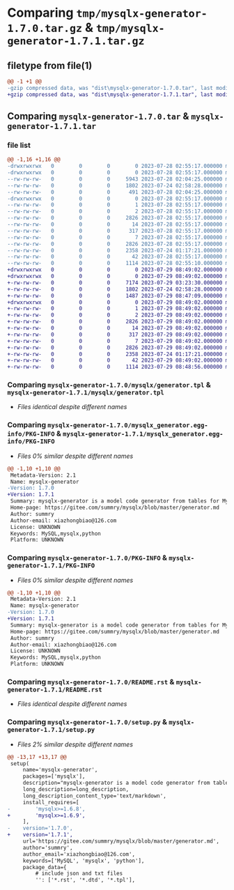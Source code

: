 # Comparing `tmp/mysqlx-generator-1.7.0.tar.gz` & `tmp/mysqlx-generator-1.7.1.tar.gz`

## filetype from file(1)

```diff
@@ -1 +1 @@
-gzip compressed data, was "dist\mysqlx-generator-1.7.0.tar", last modified: Fri Jul 28 02:55:17 2023, max compression
+gzip compressed data, was "dist\mysqlx-generator-1.7.1.tar", last modified: Sat Jul 29 08:49:02 2023, max compression
```

## Comparing `mysqlx-generator-1.7.0.tar` & `mysqlx-generator-1.7.1.tar`

### file list

```diff
@@ -1,16 +1,16 @@
-drwxrwxrwx   0        0        0        0 2023-07-28 02:55:17.000000 mysqlx-generator-1.7.0/
-drwxrwxrwx   0        0        0        0 2023-07-28 02:55:17.000000 mysqlx-generator-1.7.0/mysqlx/
--rw-rw-rw-   0        0        0     5943 2023-07-28 02:04:25.000000 mysqlx-generator-1.7.0/mysqlx/generator.py
--rw-rw-rw-   0        0        0     1802 2023-07-24 02:58:28.000000 mysqlx-generator-1.7.0/mysqlx/generator.tpl
--rw-rw-rw-   0        0        0      491 2023-07-28 02:04:25.000000 mysqlx-generator-1.7.0/mysqlx/__init__.py
-drwxrwxrwx   0        0        0        0 2023-07-28 02:55:17.000000 mysqlx-generator-1.7.0/mysqlx_generator.egg-info/
--rw-rw-rw-   0        0        0        1 2023-07-28 02:55:17.000000 mysqlx-generator-1.7.0/mysqlx_generator.egg-info/dependency_links.txt
--rw-rw-rw-   0        0        0        2 2023-07-28 02:55:17.000000 mysqlx-generator-1.7.0/mysqlx_generator.egg-info/not-zip-safe
--rw-rw-rw-   0        0        0     2826 2023-07-28 02:55:17.000000 mysqlx-generator-1.7.0/mysqlx_generator.egg-info/PKG-INFO
--rw-rw-rw-   0        0        0       14 2023-07-28 02:55:17.000000 mysqlx-generator-1.7.0/mysqlx_generator.egg-info/requires.txt
--rw-rw-rw-   0        0        0      317 2023-07-28 02:55:17.000000 mysqlx-generator-1.7.0/mysqlx_generator.egg-info/SOURCES.txt
--rw-rw-rw-   0        0        0        7 2023-07-28 02:55:17.000000 mysqlx-generator-1.7.0/mysqlx_generator.egg-info/top_level.txt
--rw-rw-rw-   0        0        0     2826 2023-07-28 02:55:17.000000 mysqlx-generator-1.7.0/PKG-INFO
--rw-rw-rw-   0        0        0     2358 2023-07-24 01:17:21.000000 mysqlx-generator-1.7.0/README.rst
--rw-rw-rw-   0        0        0       42 2023-07-28 02:55:17.000000 mysqlx-generator-1.7.0/setup.cfg
--rw-rw-rw-   0        0        0     1114 2023-07-28 02:55:10.000000 mysqlx-generator-1.7.0/setup.py
+drwxrwxrwx   0        0        0        0 2023-07-29 08:49:02.000000 mysqlx-generator-1.7.1/
+drwxrwxrwx   0        0        0        0 2023-07-29 08:49:02.000000 mysqlx-generator-1.7.1/mysqlx/
+-rw-rw-rw-   0        0        0     7174 2023-07-29 03:23:30.000000 mysqlx-generator-1.7.1/mysqlx/generator.py
+-rw-rw-rw-   0        0        0     1802 2023-07-24 02:58:28.000000 mysqlx-generator-1.7.1/mysqlx/generator.tpl
+-rw-rw-rw-   0        0        0     1487 2023-07-29 08:47:09.000000 mysqlx-generator-1.7.1/mysqlx/__init__.py
+drwxrwxrwx   0        0        0        0 2023-07-29 08:49:02.000000 mysqlx-generator-1.7.1/mysqlx_generator.egg-info/
+-rw-rw-rw-   0        0        0        1 2023-07-29 08:49:02.000000 mysqlx-generator-1.7.1/mysqlx_generator.egg-info/dependency_links.txt
+-rw-rw-rw-   0        0        0        2 2023-07-29 08:49:02.000000 mysqlx-generator-1.7.1/mysqlx_generator.egg-info/not-zip-safe
+-rw-rw-rw-   0        0        0     2826 2023-07-29 08:49:02.000000 mysqlx-generator-1.7.1/mysqlx_generator.egg-info/PKG-INFO
+-rw-rw-rw-   0        0        0       14 2023-07-29 08:49:02.000000 mysqlx-generator-1.7.1/mysqlx_generator.egg-info/requires.txt
+-rw-rw-rw-   0        0        0      317 2023-07-29 08:49:02.000000 mysqlx-generator-1.7.1/mysqlx_generator.egg-info/SOURCES.txt
+-rw-rw-rw-   0        0        0        7 2023-07-29 08:49:02.000000 mysqlx-generator-1.7.1/mysqlx_generator.egg-info/top_level.txt
+-rw-rw-rw-   0        0        0     2826 2023-07-29 08:49:02.000000 mysqlx-generator-1.7.1/PKG-INFO
+-rw-rw-rw-   0        0        0     2358 2023-07-24 01:17:21.000000 mysqlx-generator-1.7.1/README.rst
+-rw-rw-rw-   0        0        0       42 2023-07-29 08:49:02.000000 mysqlx-generator-1.7.1/setup.cfg
+-rw-rw-rw-   0        0        0     1114 2023-07-29 08:48:56.000000 mysqlx-generator-1.7.1/setup.py
```

### Comparing `mysqlx-generator-1.7.0/mysqlx/generator.tpl` & `mysqlx-generator-1.7.1/mysqlx/generator.tpl`

 * *Files identical despite different names*

### Comparing `mysqlx-generator-1.7.0/mysqlx_generator.egg-info/PKG-INFO` & `mysqlx-generator-1.7.1/mysqlx_generator.egg-info/PKG-INFO`

 * *Files 0% similar despite different names*

```diff
@@ -1,10 +1,10 @@
 Metadata-Version: 2.1
 Name: mysqlx-generator
-Version: 1.7.0
+Version: 1.7.1
 Summary: mysqlx-generator is a model code generator from tables for MySqlx.
 Home-page: https://gitee.com/summry/mysqlx/blob/master/generator.md
 Author: summry
 Author-email: xiazhongbiao@126.com
 License: UNKNOWN
 Keywords: MySQL,mysqlx,python
 Platform: UNKNOWN
```

### Comparing `mysqlx-generator-1.7.0/PKG-INFO` & `mysqlx-generator-1.7.1/PKG-INFO`

 * *Files 0% similar despite different names*

```diff
@@ -1,10 +1,10 @@
 Metadata-Version: 2.1
 Name: mysqlx-generator
-Version: 1.7.0
+Version: 1.7.1
 Summary: mysqlx-generator is a model code generator from tables for MySqlx.
 Home-page: https://gitee.com/summry/mysqlx/blob/master/generator.md
 Author: summry
 Author-email: xiazhongbiao@126.com
 License: UNKNOWN
 Keywords: MySQL,mysqlx,python
 Platform: UNKNOWN
```

### Comparing `mysqlx-generator-1.7.0/README.rst` & `mysqlx-generator-1.7.1/README.rst`

 * *Files identical despite different names*

### Comparing `mysqlx-generator-1.7.0/setup.py` & `mysqlx-generator-1.7.1/setup.py`

 * *Files 2% similar despite different names*

```diff
@@ -13,17 +13,17 @@
 setup(
     name='mysqlx-generator',
     packages=['mysqlx'],
     description="mysqlx-generator is a model code generator from tables for MySqlx.",
     long_description=long_description,
     long_description_content_type='text/markdown',
     install_requires=[
-        'mysqlx>=1.6.8',
+        'mysqlx>=1.6.9',
     ],
-    version='1.7.0',
+    version='1.7.1',
     url='https://gitee.com/summry/mysqlx/blob/master/generator.md',
     author='summry',
     author_email='xiazhongbiao@126.com',
     keywords=['MySQL', 'mysqlx', 'python'],
     package_data={
         # include json and txt files
         '': ['*.rst', '*.dtd', '*.tpl'],
```

